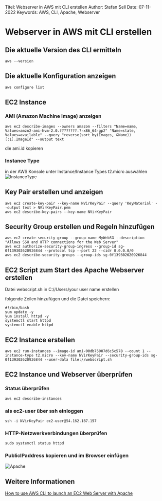 Titel: Webserver in AWS mit CLI erstellen
Author: Stefan Sell
Date: 07-11-2022
Keywords: AWS, CLI, Apache, Webserver

# Webserver in AWS mit CLI erstellen

## Die aktuelle Version des CLI ermitteln
    aws --version   
## Die aktuelle Konfiguration anzeigen
    aws configure list     
## EC2 Instance
### AMI (Amazon Machine Image) anzeigen
    aws ec2 describe-images --owners amazon --filters "Name=name, Values=amzn2-ami-hvm-2.0.????????.?-x86_64-gp2" "Name=state, Values=available" --query "reverse(sort_by(Images, &Name))[:1].ImageId" --output text
die ami.id kopieren
### Instance Type
in der AWS Konsole unter Instance/Instance Types t2.micro auswählen
![InstanceType](https://miro.medium.com/max/720/1*ut8SVOjduLuQCxZCx5UhFA.png)
## Key Pair erstellen und anzeigen
    aws ec2 create-key-pair --key-name NVirKeyPair --query 'KeyMaterial' --output text > NVirKeyPair.pem
    aws ec2 describe-key-pairs --key-name NVirKeyPair
## Security Group erstellen und Regeln hinzufügen
    aws ec2 create-security-group --group-name MyWebSG --description "Allows SSH and HTTP connections for the Web Server"
    aws ec2 authorize-security-group-ingress --group-id sg-0f139302620926844 --protocol tcp --port 22 --cidr 0.0.0.0/0
    aws ec2 describe-security-groups --group-ids sg-0f139302620926844
## EC2 Script zum Start des Apache Webserver erstellen
Datei webscript.sh in C://Users/your user name erstellen
    
folgende Zeilen hinzufügen und die Datei speichern:
    
    #!/bin/bash
    yum update -y
    yum install httpd -y
    systemctl start httpd
    systemctl enable httpd
    
## EC2 Instance erstellen
    aws ec2 run-instances --image-id ami-00db75007d6c5c578 --count 1 --instance-type t2.micro --key-name NVirKeyPair --security-group-ids sg-0f139302620926844 --user-data file://webscript.sh
## EC2 Instance und Webserver überprüfen
### Status überprüfen
    aws ec2 describe-instances
### als ec2-user über ssh einloggen
    ssh -i NVirKeyPair ec2-user@54.162.187.157
### HTTP-Netzwerkverbindungen überprüfen
    sudo systemctl status httpd
### PublicIPaddress kopieren und im Browser einfügen
![Apache](https://miro.medium.com/max/720/1*dQz8HxEfH0nzgI8Tz2eA3w.png)

## Weitere Informationen
[How to use AWS CLI to launch an EC2 Web Server with Apache](https://towardsaws.com/how-to-use-aws-cli-to-launch-an-ec2-web-server-with-apache-9c20d07e07be)
